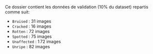Ce dossier contient les données de validation (10% du dataset) repartis comme suit:
  - `Bruised` : 31 images
  - `Cracked` : 16 images
  - `Rotten` : 72 images
  - `Spotted` : 75 images
  - `Unaffected` : 1 72 images
  - `Unripe` : 82 images